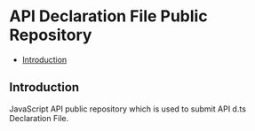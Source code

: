 # API Declaration File Public Repository<a name="US-EN_TOPIC_0000001151209521"></a>

-   [Introduction](#section11660541593)

## Introduction<a name="section11660541593"></a>

JavaScript API public repository which is used to submit API d.ts Declaration File.


